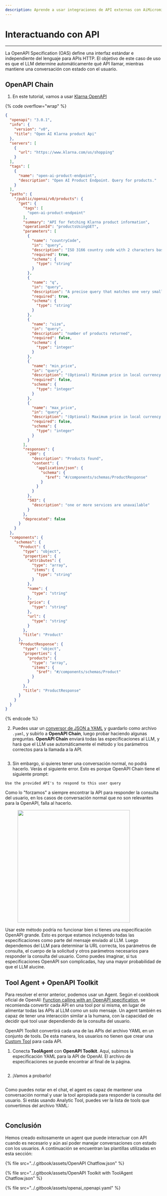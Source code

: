```yaml
---
description: Aprende a usar integraciones de API externas con AiMicromind
---
```


# Interactuando con API

***

La OpenAPI Specification (OAS) define una interfaz estándar e independiente del lenguaje para APIs HTTP. El objetivo de este caso de uso es que el LLM determine automáticamente qué API llamar, mientras mantiene una conversación con estado con el usuario.

## OpenAPI Chain

1. En este tutorial, vamos a usar [Klarna OpenAPI](https://gist.github.com/HenryHengZJ/b60f416c42cb9bcd3160fe797421119a)

{% code overflow="wrap" %}
```json
{
  "openapi": "3.0.1",
  "info": {
    "version": "v0",
    "title": "Open AI Klarna product Api"
  },
  "servers": [
    {
      "url": "https://www.klarna.com/us/shopping"
    }
  ],
  "tags": [
    {
      "name": "open-ai-product-endpoint",
      "description": "Open AI Product Endpoint. Query for products."
    }
  ],
  "paths": {
    "/public/openai/v0/products": {
      "get": {
        "tags": [
          "open-ai-product-endpoint"
        ],
        "summary": "API for fetching Klarna product information",
        "operationId": "productsUsingGET",
        "parameters": [
          {
            "name": "countryCode",
            "in": "query",
            "description": "ISO 3166 country code with 2 characters based on the user location. Currently, only US, GB, DE, SE and DK are supported.",
            "required": true,
            "schema": {
              "type": "string"
            }
          },
          {
            "name": "q",
            "in": "query",
            "description": "A precise query that matches one very small category or product that needs to be searched for to find the products the user is looking for. If the user explicitly stated what they want, use that as a query. The query is as specific as possible to the product name or category mentioned by the user in its singular form, and don't contain any clarifiers like latest, newest, cheapest, budget, premium, expensive or similar. The query is always taken from the latest topic, if there is a new topic a new query is started. If the user speaks another language than English, translate their request into English (example: translate fia med knuff to ludo board game)!",
            "required": true,
            "schema": {
              "type": "string"
            }
          },
          {
            "name": "size",
            "in": "query",
            "description": "number of products returned",
            "required": false,
            "schema": {
              "type": "integer"
            }
          },
          {
            "name": "min_price",
            "in": "query",
            "description": "(Optional) Minimum price in local currency for the product searched for. Either explicitly stated by the user or implicitly inferred from a combination of the user's request and the kind of product searched for.",
            "required": false,
            "schema": {
              "type": "integer"
            }
          },
          {
            "name": "max_price",
            "in": "query",
            "description": "(Optional) Maximum price in local currency for the product searched for. Either explicitly stated by the user or implicitly inferred from a combination of the user's request and the kind of product searched for.",
            "required": false,
            "schema": {
              "type": "integer"
            }
          }
        ],
        "responses": {
          "200": {
            "description": "Products found",
            "content": {
              "application/json": {
                "schema": {
                  "$ref": "#/components/schemas/ProductResponse"
                }
              }
            }
          },
          "503": {
            "description": "one or more services are unavailable"
          }
        },
        "deprecated": false
      }
    }
  },
  "components": {
    "schemas": {
      "Product": {
        "type": "object",
        "properties": {
          "attributes": {
            "type": "array",
            "items": {
              "type": "string"
            }
          },
          "name": {
            "type": "string"
          },
          "price": {
            "type": "string"
          },
          "url": {
            "type": "string"
          }
        },
        "title": "Product"
      },
      "ProductResponse": {
        "type": "object",
        "properties": {
          "products": {
            "type": "array",
            "items": {
              "$ref": "#/components/schemas/Product"
            }
          }
        },
        "title": "ProductResponse"
      }
    }
  }
}
```
{% endcode %}

2. Puedes usar un [conversor de JSON a YAML](https://jsonformatter.org/json-to-yaml) y guardarlo como archivo `.yaml`, y subirlo a **OpenAPI Chain**, luego probar haciendo algunas preguntas. **OpenAPI Chain** enviará todas las especificaciones al LLM, y hará que el LLM use automáticamente el método y los parámetros correctos para la llamada a la API.

<figure><img src="../.gitbook/assets/image (133).png" alt=""><figcaption></figcaption></figure>

3. Sin embargo, si quieres tener una conversación normal, no podrá hacerlo. Verás el siguiente error. Esto es porque OpenAPI Chain tiene el siguiente prompt:

```
Use the provided API's to respond to this user query
```

Como lo "forzamos" a siempre encontrar la API para responder la consulta del usuario, en los casos de conversación normal que no son relevantes para la OpenAPI, falla al hacerlo.

<figure><img src="../.gitbook/assets/image (134).png" alt="" width="361"><figcaption></figcaption></figure>

Usar este método podría no funcionar bien si tienes una especificación OpenAPI grande. Esto es porque estamos incluyendo todas las especificaciones como parte del mensaje enviado al LLM. Luego dependemos del LLM para determinar la URL correcta, los parámetros de consulta, el cuerpo de la solicitud y otros parámetros necesarios para responder la consulta del usuario. Como puedes imaginar, si tus especificaciones OpenAPI son complicadas, hay una mayor probabilidad de que el LLM alucine.

## Tool Agent + OpenAPI Toolkit

Para resolver el error anterior, podemos usar un Agent. Según el cookbook oficial de OpenAI: [Function calling with an OpenAPI specification](https://cookbook.openai.com/examples/function_calling_with_an_openapi_spec), se recomienda convertir cada API en una tool por sí misma, en lugar de alimentar todas las APIs al LLM como un solo mensaje. Un agent también es capaz de tener una interacción similar a la humana, con la capacidad de decidir qué tool usar dependiendo de la consulta del usuario.

OpenAPI Toolkit convertirá cada una de las APIs del archivo YAML en un conjunto de tools. De esta manera, los usuarios no tienen que crear una [Custom Tool](../integrations/langchain/tools/custom-tool.md) para cada API.

1. Conecta **ToolAgent** con **OpenAPI Toolkit**. Aquí, subimos la especificación YAML para la API de OpenAI. El archivo de especificaciones se puede encontrar al final de la página.

<figure><img src="../.gitbook/assets/image (25).png" alt=""><figcaption></figcaption></figure>

2. ¡Vamos a probarlo!

<figure><img src="../.gitbook/assets/image (1) (1) (1) (1) (1) (1).png" alt=""><figcaption></figcaption></figure>

Como puedes notar en el chat, el agent es capaz de mantener una conversación normal y usar la tool apropiada para responder la consulta del usuario. Si estás usando Analytic Tool, puedes ver la lista de tools que convertimos del archivo YAML:

<figure><img src="../.gitbook/assets/image (2) (1) (1) (1) (1).png" alt=""><figcaption></figcaption></figure>

## Conclusión

Hemos creado exitosamente un agent que puede interactuar con API cuando es necesario y aún así poder manejar conversaciones con estado con los usuarios. A continuación se encuentran las plantillas utilizadas en esta sección:

{% file src="../.gitbook/assets/OpenAPI Chatflow.json" %}

{% file src="../.gitbook/assets/OpenAPI Toolkit with ToolAgent Chatflow.json" %}

{% file src="../.gitbook/assets/openai_openapi.yaml" %}

